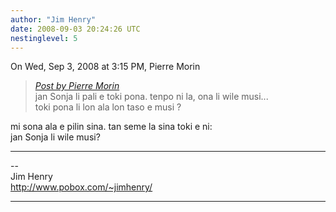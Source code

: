 ```yaml
---
author: "Jim Henry"
date: 2008-09-03 20:24:26 UTC
nestinglevel: 5
---
```

On Wed, Sep 3, 2008 at 3:15 PM, Pierre Morin  

> [_Post by Pierre Morin_](/mVoaGCcX/tenpo-seli#post10)  
> jan Sonja li pali e toki pona. tenpo ni la, ona li wile musi...  
> toki pona li lon ala lon taso e musi ?  
> 

mi sona ala e pilin sina. tan seme la sina toki e ni:  
jan Sonja li wile musi?  

***

\--  
Jim Henry  
http://www.pobox.com/~jimhenry/  


***